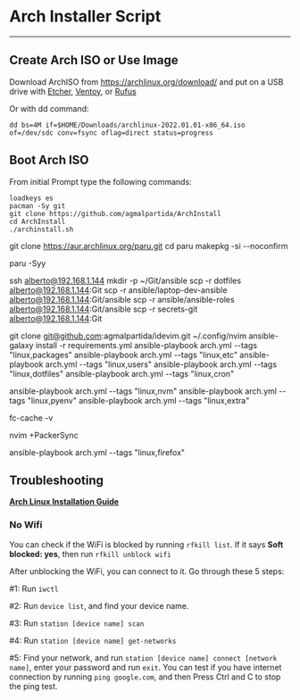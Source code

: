 # Arch Installer Script


---
## Create Arch ISO or Use Image

Download ArchISO from <https://archlinux.org/download/> and put on a USB drive with [Etcher](https://www.balena.io/etcher/), [Ventoy](https://www.ventoy.net/en/index.html), or [Rufus](https://rufus.ie/en/)

Or with dd command:

```
dd bs=4M if=$HOME/Downloads/archlinux-2022.01.01-x86_64.iso of=/dev/sdc conv=fsync oflag=direct status=progress
```

## Boot Arch ISO

From initial Prompt type the following commands:

```
loadkeys es
pacman -Sy git
git clone https://github.com/agmalpartida/ArchInstall
cd ArchInstall
./archinstall.sh
```


git clone https://aur.archlinux.org/paru.git
cd paru
makepkg -si --noconfirm

paru -Syy

ssh alberto@192.168.1.144
    mkdir -p ~/Git/ansible
scp -r dotfiles alberto@192.168.1.144:Git
scp -r ansible/laptop-dev-ansible alberto@192.168.1.144:Git/ansible
scp -r ansible/ansible-roles alberto@192.168.1.144:Git/ansible
scp -r secrets-git alberto@192.168.1.144:Git

git clone git@github.com:agmalpartida/idevim.git ~/.config/nvim
ansible-galaxy install -r requirements.yml
ansible-playbook arch.yml --tags "linux,packages"
ansible-playbook arch.yml --tags "linux,etc"
ansible-playbook arch.yml --tags "linux,users"
ansible-playbook arch.yml --tags "linux,dotfiles"
ansible-playbook arch.yml --tags "linux,cron"

ansible-playbook arch.yml --tags "linux,nvm"
ansible-playbook arch.yml --tags "linux,pyenv"
ansible-playbook arch.yml --tags "linux,extra"

fc-cache -v

nvim +PackerSync

ansible-playbook arch.yml --tags "linux,firefox"


## Troubleshooting

__[Arch Linux Installation Guide](https://github.com/rickellis/Arch-Linux-Install-Guide)__

### No Wifi

You can check if the WiFi is blocked by running `rfkill list`.
If it says **Soft blocked: yes**, then run `rfkill unblock wifi`

After unblocking the WiFi, you can connect to it. Go through these 5 steps:

#1: Run `iwctl`

#2: Run `device list`, and find your device name.

#3: Run `station [device name] scan`

#4: Run `station [device name] get-networks`

#5: Find your network, and run `station [device name] connect [network name]`, enter your password and run `exit`. You can test if you have internet connection by running `ping google.com`, and then Press Ctrl and C to stop the ping test.


